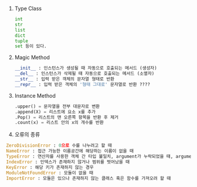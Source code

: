1. Type Class

   ```py
   int
   str
   list
   dict
   tuple
   set 등이 있다.
   ```

2. Magic Method

   ```python
   __init__ : 인스턴스가 생성될 때 자동으로 호출되는 메서드 (생성자)
   __del__ : 인스턴스가 삭제될 때 자동으로 호출되는 메서드 (소멸자)
   __str__ : 입력 받은 객체의 문자열 형태로 반환
   __repr__ : 입력 받은 객체의 '형태 그대로' 문자열로 반환 ????
   ```

3. Instance Method

   ```python
   .upper() = 문자열을 전부 대문자로 변환
   .append(X) = 리스트에 요소 x를 추가
   .Pop() = 리스트의 맨 오른쪽 항목을 반환 후 제거
   .count(x) = 리스트 안의 x의 개수를 반환
   ```

4. 오류의 종류

```python
ZeroDivisionError : 0으로 수를 나누려고 할 때
NameError : 접근 가능한 이름공간에 해당하는 이름이 없을 때
TypeError : 연산자를 사용한 객체 간 타입 불일치, argument가 누락되었을 때, argument의 개수가 초과되었을 때, argument의 type이 기준에 맞지 않았을 때
IndexError : 인덱스가 존재하지 않거나 범위를 벗어났을 때
KeyError : 해당 키가 존재하지 않는 경우
ModuleNotFoundError : 모듈이 없을 때
ImportError : 모듈은 있으나 존재하지 않는 클래스 혹은 함수를 가져오려 할 때
```
